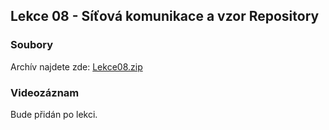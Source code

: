 Lekce 08 - Síťová komunikace a vzor Repository
----------------------------------------------

### Soubory

Archív najdete zde: [Lekce08.zip](/data/2021-podzim/java-2-brno/Java-Training--Projects--Java-2--Lekce08.zip)

### Videozáznam

Bude přidán po lekci.
